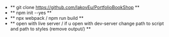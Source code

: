 - ** git clone https://github.com/IakovEu/PortfolioBookShop **
- ** npm init --yes **
- ** npx webpack / npm run build **
- ** open with live server / if u open with dev-server change path to script and path to styles (remove output/) **


